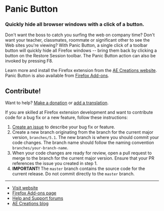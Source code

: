# Panic Button
### Quickly hide all browser windows with a click of a button.

Don't want the boss to catch you surfing the web on company time?  Don't want your teacher, classmates, roommate or significant other to see the Web sites you're viewing?  With Panic Button, a single click of a toolbar button will quickly hide all Firefox windows -- bring them back by clicking a button on the Restore Session toolbar.  The Panic Button action can also be invoked by pressing F8.

Learn more and install the Firefox extension from the [AE Creations website](https://aecreations.io/panicbutton/).  Panic Button is also available from [Firefox Add-ons](https://addons.mozilla.org/firefox/addon/panic-button/).

## Contribute!

Want to help?  [Make a donation](https://liberapay.com/aecreations/) or [add a translation](https://crowdin.com/project/aecreations-panic-button).

If you are skilled at Firefox extension development and want to contribute code for a bug fix or a new feature, follow these instructions:

1. [Create an issue](https://github.com/aecreations/panicbutton/issues/new) to describe your bug fix or feature.
2. Create a new branch originating from the branch for the current major version, `branches/5.1`.  The new branch is where you should commit your code changes.  The branch name should follow the naming convention `branches/your-branch-name`.
3. When your code changes are ready for review, open a pull request to merge to the branch for the current major version.  Ensure that your PR references the issue you created in step 1.
4. **IMPORTANT!**  The `master` branch contains the source code for the current release.  Do not commit directly to the `master` branch.


---

* [Visit website](https://aecreations.io/panicbutton/index.php)
* [Firefox Add-ons page](https://addons.mozilla.org/firefox/addon/panic-button/)
* [Help and Support forums](https://aecreations.io/forums)
* [AE Creations blog](https://aecreations.blogspot.com/)
